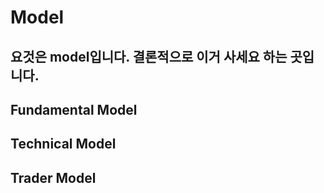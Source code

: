 # Model
## 요것은 model입니다. 결론적으로 이거 사세요 하는 곳입니다.

## Fundamental Model

## Technical Model

## Trader Model